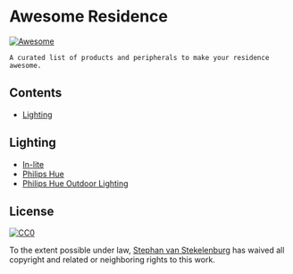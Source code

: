 # Awesome Residence

[![Awesome](https://awesome.re/badge-flat.svg)](https://awesome.re)

	A curated list of products and peripherals to make your residence awesome.

## Contents

- [Lighting](#lighting)

## Lighting

- [In-lite](https://in-lite.com)
- [Philips Hue](https://www2.meethue.com)
- [Philips Hue Outdoor Lighting](https://www2.meethue.com/en-us/smart-outdoor-lighting)

## License

[![CC0](http://mirrors.creativecommons.org/presskit/buttons/88x31/svg/cc-zero.svg)](https://creativecommons.org/publicdomain/zero/1.0/)

To the extent possible under law, [Stephan van Stekelenburg](https://stephanvs.com) has waived all copyright and related or neighboring rights to this work.

